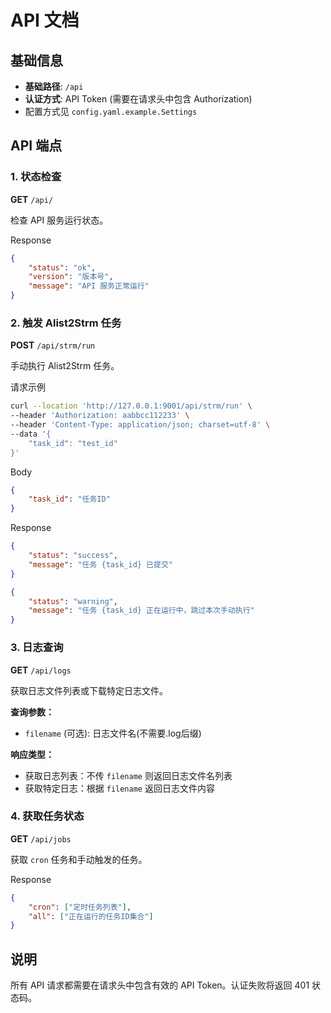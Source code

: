 # API 文档

## 基础信息

- **基础路径**: `/api`
- **认证方式**: API Token (需要在请求头中包含 Authorization)
- 配置方式见 `config.yaml.example.Settings`

## API 端点

### 1. 状态检查

**GET** `/api/`

检查 API 服务运行状态。

Response
```json
{
    "status": "ok",
    "version": "版本号",
    "message": "API 服务正常运行"
}
```

### 2. 触发 Alist2Strm 任务

**POST** `/api/strm/run`

手动执行 Alist2Strm 任务。

请求示例
```bash
curl --location 'http://127.0.0.1:9001/api/strm/run' \
--header 'Authorization: aabbcc112233' \
--header 'Content-Type: application/json; charset=utf-8' \
--data '{
    "task_id": "test_id"
}'
```

Body
```json
{
    "task_id": "任务ID"
}
```

Response
```json
{
    "status": "success",
    "message": "任务 {task_id} 已提交"
}
```
```json
{
    "status": "warning",
    "message": "任务 {task_id} 正在运行中，跳过本次手动执行"
}
```


### 3. 日志查询

**GET** `/api/logs`

获取日志文件列表或下载特定日志文件。

**查询参数：**
- `filename` (可选): 日志文件名(不需要.log后缀)

**响应类型：**
- 获取日志列表：不传 `filename` 则返回日志文件名列表
- 获取特定日志：根据 `filename` 返回日志文件内容

### 4. 获取任务状态

**GET** `/api/jobs`

获取 `cron` 任务和手动触发的任务。

Response
```json
{
    "cron": ["定时任务列表"],
    "all": ["正在运行的任务ID集合"]
}
```

## 说明

所有 API 请求都需要在请求头中包含有效的 API Token。认证失败将返回 401 状态码。